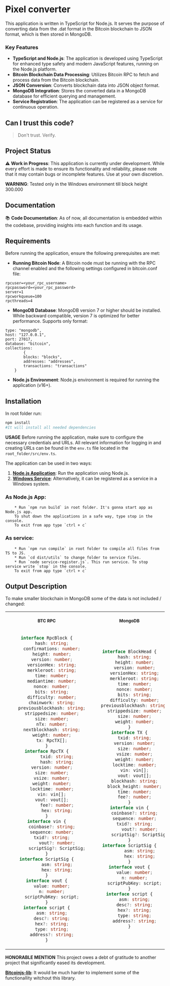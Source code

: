 # Pixel converter

This application is written in TypeScript for Node.js. It serves the purpose of converting data from the .dat format in the Bitcoin blockchain to JSON format, which is then stored in MongoDB.

### Key Features

- **TypeScript and Node.js**: The application is developed using TypeScript for enhanced type safety and modern JavaScript features, running on the Node.js platform.
- **Bitcoin Blockchain Data Processing**: Utilizes Bitcoin RPC to fetch and process data from the Bitcoin blockchain.
- **JSON Conversion**: Converts blockchain data into JSON object format.
- **MongoDB Integration**: Stores the converted data in a MongoDB database for efficient querying and management.
- **Service Registration**: The application can be registered as a service for continuous operation.

## Can I trust this code?

> Don't trust. Verify.

## Project Status

⚠️ **Work in Progress**: This application is currently under development. While every effort is made to ensure its functionality and reliability, please note that it may contain bugs or incomplete features. Use at your own discretion.

**WARNING**: Tested only in the Windows environment till block height 300.000

## Documentation

📚 **Code Documentation**: As of now, all documentation is embedded within the codebase, providing insights into each function and its usage.

## Requirements

Before running the application, ensure the following prerequisites are met:

- **Running Bitcoin Node**: A Bitcoin node must be running with the RPC channel enabled and the following settings configured in bitcoin.conf file:

```
rpcuser=<your_rpc_username>
rpcpassword=<your_rpc_password>
server=1
rpcworkqueue=100
rpcthreads=4
```

- **MongoDB Database**: MongoDB version 7 or higher should be installed. While backward compatible, version 7 is optimized for better performance.
  Supports only format:

```
type: "mongodb",
host: "127.0.0.1",
port: 27017,
database: "bitcoin",
collections:
        {
		blocks: "blocks",
		addresses: "addresses",
		transactions: "transactions"
	}
```

- **Node.js Environment**: Node.js environment is required for running the application (v16+).

## Installation

In root folder run:

```bash
npm install
#It will install all needed dependencies
```

**USAGE**
Before running the application, make sure to configure the necessary credentials and URLs. All relevant information for logging in and creating URLs can be found in the `env.ts` file located in the `root_folder/src/env.ts`.

The application can be used in two ways:

1. [**Node.js Application**](#as-nodejs-app): Run the application using Node.js.
2. [**Windows Service**](#as-service): Alternatively, it can be registered as a service in a Windows system.

### As Node.js App:

        * Run `npm run build` in root folder. It's gonna start app as Node.js app. 
        To shut down the applications in a safe way, type stop in the console. 
        To exit from app type `ctrl + c`

### As service:

        * Run `npm run compile` in root folder to compile all files from TS to JS.
        * Run `cd dist/utils` to change folder to service files.
        * Run `node service-register.js`. This run service. To stop service write `stop` in the console. 
        To exit from app type `ctrl + c`

## Output Description
To make smaller blockchain in MongoDB some of the data is not included / changed:

<table align="center" width="100%">
<tbody align="center" width="100%">
<tr>
<th align="center">
<p>
<small>
BTC RPC
</small>
</p>
</th>
<th align="center">
<p>
<small>
MongoDB
</small>
</p>
</th>
</tr>
<tr>
<td>

```ts
interface RpcBlock {
	hash: string;
	confirmations: number;
	height: number;
	version: number;
	versionHex: string;
	merkleroot: string;
	time: number;
	mediantime: number;
	nonce: number;
	bits: string;
	difficulty: number;
	chainwork: string;
	previousblockhash: string;
	strippedsize: number;
	size: number;
	nTx: number;
	nextblockhash: string;
	weight: number;
	tx: RpcTX[];
}
interface RpcTX {
        txid: string;
        hash: string;
	version: number;
	size: number;
	vsize: number;
	weight: number;
	locktime: number;
	vin: vin[];
	vout: vout[];
        fee?: number;
        hex: string;
}
interface vin {
	coinbase?: string;
	sequence: number;
	txid?: string;
        vout?: number;
        scriptSig?: ScriptSig;
}
interface ScriptSig {
        asm: string;
        hex: string;
}
interface vout {
	value: number;
	n: number;
	scriptPubKey: script;
}
interface script {
	asm: string;
	desc?: string;
	hex?: string;
	type: string;
	address?: string;
}
```
</td>
<td>

```ts
interface BlockHead {
	hash: string;
	height: number;
	version: number;
	versionHex: string;
	merkleroot: string;
	time: number;
	nonce: number;
	bits: string;
	difficulty: number;
	previousblockhash: string;
	strippedsize: number;
	size: number;
	weight: number;
}
interface TX {
	txid: string;
	version: number;
	size: number;
	vsize: number;
	weight: number;
	locktime: number;
	vin: vin[];
	vout: vout[];
	blockhash: string;
	block_height: number;
	time: number;
	fee?: number;
}
interface vin {
	coinbase?: string;
	sequence: number;
	txid?: string;
        vout?: number;
        scriptSig?: ScriptSig;
}
interface ScriptSig {
        asm: string;
        hex: string;
}
interface vout {
	value: number;
	n: number;
	scriptPubKey: script;
}
interface script {
	asm: string;
	desc?: string;
	hex?: string;
	type: string;
	address?: string;
}
```
</td>
</tr>
</tbody>
</table>

**HONORABLE MENTION**
This project owes a debt of gratitude to another project that significantly eased its development.

**[Bitcoinjs-lib](https://github.com/bitcoinjs/bitcoinjs-lib)**: It would be much harder to implement some of the functionallity witchout this library.